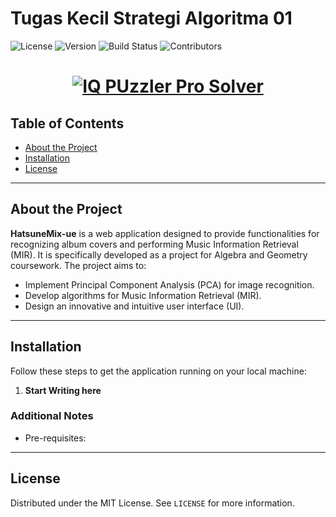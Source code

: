 # Tugas Kecil Strategi Algoritma 01

![License](https://img.shields.io/badge/license-MIT-AC0003.svg)
![Version](https://img.shields.io/badge/built_using-Javvaaaaa-C870F1.svg)
![Build Status](https://img.shields.io/badge/type-Tugas_Kecil_STIMA_1-brightgreen.svg)
![Contributors](https://img.shields.io/badge/Me_<3-FF4500.svg)

<h1 align="center">
  <a href="https://git.io/typing-svg"><img src="https://readme-typing-svg.herokuapp.com?font=Righteous&pause=500&color=FFFFFF&size=35&center=true&vCenter=true&random=false&width=435&lines=This+is+...+;IQ+PUzzler+Pro+Solver" alt="IQ PUzzler Pro Solver" /></a>
</h1>

## Table of Contents

- [About the Project](#about-the-project)
- [Installation](#installation)
- [License](#license)

---

## About the Project

**HatsuneMix-ue** is a web application designed to provide functionalities for recognizing album covers and performing Music Information Retrieval (MIR). It is specifically developed as a project for Algebra and Geometry coursework. The project aims to:

- Implement Principal Component Analysis (PCA) for image recognition.
- Develop algorithms for Music Information Retrieval (MIR).
- Design an innovative and intuitive user interface (UI).

---

## Installation

Follow these steps to get the application running on your local machine:

1. **Start Writing here**

### Additional Notes

- Pre-requisites:


---

## License

Distributed under the MIT License. See `LICENSE` for more information.
